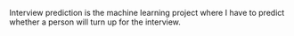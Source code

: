 Interview prediction is the machine learning project where I have to predict whether a person will turn up for the interview.
